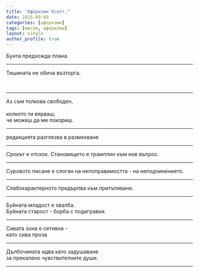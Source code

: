 ```yaml
---
title: "Афоризми 9септ."
date: 2025-09-09
categories: [афоризми]
tags: [мисли, афоризми]
layout: single
author_profile: true
---
```

<div class="poem3">

Бунта предхожда плана.
<br/> <hr/>

Тишината не обича възторга.

<br/> <hr/>

Аз съм толкова свободен,<br/>  
колкото ти вярваш,  <br/>
че можеш да ме покориш.
<br/> <hr/>

редакцията разглезва в размекване
<br/> <hr/>

Срокът е отскок. Становището е трамплин към нов въпрос.
<br/> <hr/>

Суровото писане е слоган на непоправимостта - на неподчинението.
<br/> <hr/>
Слабохарактерното придърпва към притъпяване.
<br/> <hr/>
Буйната младост е хвалба.<br/>
Буйната старост - борба с подигравки.
<br/> <hr/>
Сивата зона е сетивна - <br/>
като сива проза
<br/> <hr/>

Дълбочината идва като задушаване <br/>
за прекалено чувствителните души.
<br/> <hr/>

</div>